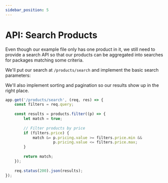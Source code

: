 ```yaml
---
sidebar_position: 5
---
```


# API: Search Products

Even though our example file only has one product in it, 
we still need to provide a search API so that our products can be aggregated
into searches for packages matching some criteria.

We'll put our search at `/products/search` and implement the basic search parameters:


We'll also implement sorting and pagination so our results show up in the right place.

```javascript title=server.js
app.get('/products/search', (req, res) => {
    const filters = req.query;
    
    const results = products.filter((p) => {
        let match = true;
        
        // Filter products by price
        if (filters.price) {
            match &= p.pricing.value >= filters.price.min &&
                     p.pricing.value <= filters.price.max; 
        }
        
        return match;
    });
    
    req.status(200).json(results);
});
```

